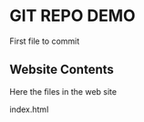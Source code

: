 # GIT REPO DEMO	

First file to commit

## Website Contents

Here the files in the web site 

index.html